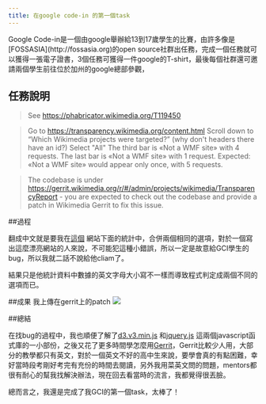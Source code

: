 ```yaml
---
title: 在google code-in 的第一個task
---
```

<p class="lead">Google Code-in是一個由google舉辦給13到17歲學生的比賽，由許多像是[FOSSASIA](http://fossasia.org)的open source社群出任務，完成一個任務就可以獲得一張電子證書，3個任務可獲得一件google的T-shirt，最後每個社群還可邀請兩個學生前往位於加州的google總部參觀，<p>

## 任務說明
>See https://phabricator.wikimedia.org/T119450

>Go to https://transparency.wikimedia.org/content.html
Scroll down to “Which Wikimedia projects were targeted?” (why don't headers there have an id?)
Select "All"
The third bar is «Not a WMF site» with 4 requests.
The last bar is «Not a WMF site» with 1 request.
Expected: «Not a WMF site» would appear only once, with 5 requests.

>The codebase is under https://gerrit.wikimedia.org/r/#/admin/projects/wikimedia/TransparencyReport - you are expected to check out the codebase and provide a patch in Wikimedia Gerrit to fix this issue.

##過程

翻成中文就是要我在[這個](https://transparency.wikimedia.org/content.html) 網站下面的統計中，合併兩個相同的選項，對於一個寫出這麼漂亮網站的人來說，不可能犯這種小錯誤，所以一定是故意給GCI學生的bug，所以我就二話不說給他cliam了。

結果只是他統計資料中數據的英文字母大小寫不一樣而導致程式判定成兩個不同的選項而已。

##成果
我上傳在gerrit上的patch
<img src="http://screenshot.net/847dzcp.jpg">

##總結

在找bug的過程中，我也順便了解了[d3.v3.min.js](https://gist.github.com/grantmichaels/5237322) 和[jquery.js](https://jquery.com/download/) 這兩個javascript函式庫的一小部份，之後又花了更多時間學怎麼用[Gerrit](https://gerrit.wikimedia.org)，Gerrit比較少人用，大部分的教學都只有英文，對於一個英文不好的高中生來說，要學會真的有點困難，幸好當時段考剛好考完有充份的時間去閱讀，另外我用菜英文問的問題，mentors都很有耐心的幫我找解決辦法，現在回去看當時的流言，我都覺得很丟臉。

總而言之，我還是完成了我GCI的第一個task，太棒了！